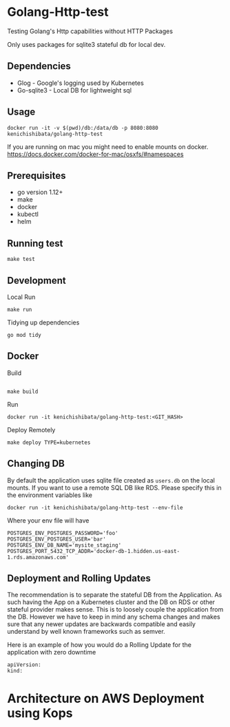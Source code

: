 Golang-Http-test
============

Testing Golang's Http capabilities without HTTP Packages

Only uses packages for sqlite3 stateful db for local dev.

Dependencies
------------
* Glog - Google's logging used by Kubernetes
* Go-sqlite3 - Local DB for lightweight sql

Usage
--------
```
docker run -it -v $(pwd)/db:/data/db -p 8080:8080 kenichishibata/golang-http-test
```
If you are running on mac you might need to enable mounts on docker. https://docs.docker.com/docker-for-mac/osxfs/#namespaces

Prerequisites
------------
* go version 1.12+
* make
* docker
* kubectl 
* helm

Running test
---------------
```
make test
```


Development
------------
Local Run
```
make run
```

Tidying up dependencies
```
go mod tidy
```

Docker
---------
Build
```

make build
```
Run
```
docker run -it kenichishibata/golang-http-test:<GIT_HASH> 
```


Deploy Remotely
```
make deploy TYPE=kubernetes
```

Changing DB 
--------------------
By default the application uses sqlite file created as `users.db` on the local mounts. If you want to use a remote SQL DB like RDS. Please specify this in the environment variables like
```
docker run -it kenichishibata/golang-http-test --env-file 
```
Where your env file will have
```
POSTGRES_ENV_POSTGRES_PASSWORD='foo'
POSTGRES_ENV_POSTGRES_USER='bar'
POSTGRES_ENV_DB_NAME='mysite_staging'
POSTGRES_PORT_5432_TCP_ADDR='docker-db-1.hidden.us-east-1.rds.amazonaws.com'
```

Deployment and Rolling Updates 
---------------------
The recommendation is to separate the stateful DB from the Application. As such having the App on a Kubernetes cluster and the DB on RDS or other stateful provider makes sense. This is to loosely couple the application from the DB. However we have to keep in mind any schema changes and makes sure that any newer updates are backwards compatible and easily understand by well known frameworks such as semver. 

Here is an example of how you would do a Rolling Update for the application with zero downtime
```
apiVersion:
kind: 
```

Architecture on AWS Deployment using Kops
======================